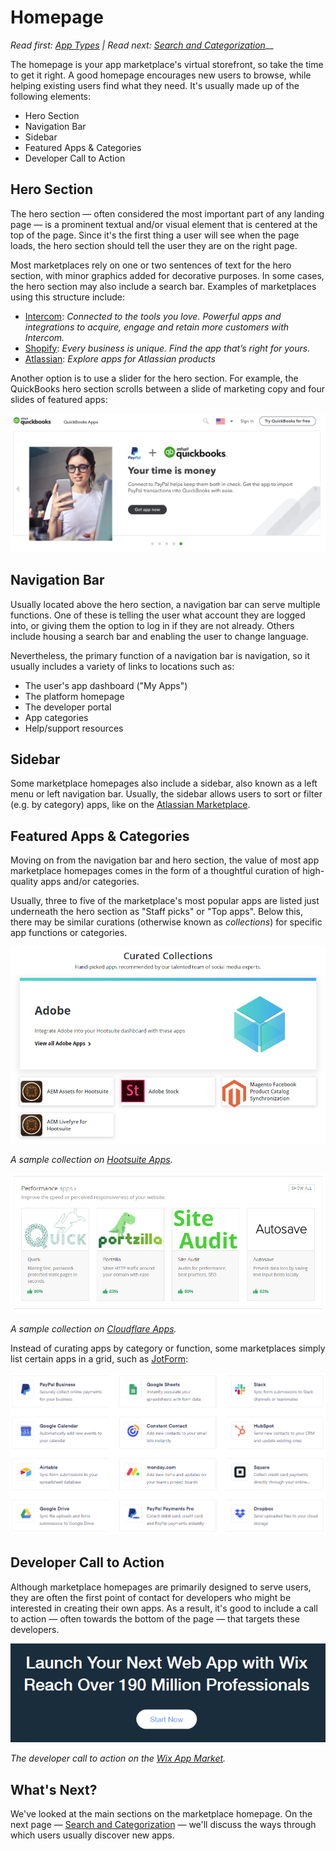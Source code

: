 # Homepage

_Read first:_ [_App Types_](https://blueprint.openchannel.io/getting-started/app-types) _| Read next:_ [_Search and Categorization_](https://blueprint.openchannel.io/marketplace/search-categorization/)__

The homepage is your app marketplace's virtual storefront, so take the time to get it right. A good homepage encourages new users to browse, while helping existing users find what they need. It's usually made up of the following elements:

* Hero Section
* Navigation Bar
* Sidebar
* Featured Apps & Categories
* Developer Call to Action

## Hero Section

The hero section — often considered the most important part of any landing page — is a prominent textual and/or visual element that is centered at the top of the page. Since it's the first thing a user will see when the page loads, the hero section should tell the user they are on the right page.

Most marketplaces rely on one or two sentences of text for the hero section, with minor graphics added for decorative purposes. In some cases, the hero section may also include a search bar. Examples of marketplaces using this structure include:

* [Intercom](https://www.intercom.com/app-store): _Connected to the tools you love. Powerful apps and integrations to acquire, engage and retain more customers with Intercom._
* [Shopify](https://apps.shopify.com): _Every business is unique. Find the app that’s right for yours._
* [Atlassian](https://marketplace.atlassian.com): _Explore apps for Atlassian products_

Another option is to use a slider for the hero section. For example, the QuickBooks hero section scrolls between a slide of marketing copy and four slides of featured apps:

![](<../.gitbook/assets/0 (10).png>)

## Navigation Bar

Usually located above the hero section, a navigation bar can serve multiple functions. One of these is telling the user what account they are logged into, or giving them the option to log in if they are not already. Others include housing a search bar and enabling the user to change language.

Nevertheless, the primary function of a navigation bar is navigation, so it usually includes a variety of links to locations such as:

* The user's app dashboard ("My Apps")
* The platform homepage
* The developer portal
* App categories
* Help/support resources

## Sidebar

Some marketplace homepages also include a sidebar, also known as a left menu or left navigation bar. Usually, the sidebar allows users to sort or filter (e.g. by category) apps, like on the [Atlassian Marketplace](https://marketplace.atlassian.com).

## Featured Apps & Categories

Moving on from the navigation bar and hero section, the value of most app marketplace homepages comes in the form of a thoughtful curation of high-quality apps and/or categories.

Usually, three to five of the marketplace's most popular apps are listed just underneath the hero section as "Staff picks" or "Top apps". Below this, there may be similar curations (otherwise known as _collections_) for specific app functions or categories.

![](<../.gitbook/assets/1 (9).png>)

_A sample collection on_ [_Hootsuite Apps_](https://apps.hootsuite.com)_._

![](<../.gitbook/assets/2 (7).png>)

_A sample collection on_ [_Cloudflare Apps_](https://www.cloudflare.com/apps/)_._

Instead of curating apps by category or function, some marketplaces simply list certain apps in a grid, such as [JotForm](https://www.jotform.com/apps/):

![](<../.gitbook/assets/3 (2).png>)

## Developer Call to Action

Although marketplace homepages are primarily designed to serve users, they are often the first point of contact for developers who might be interested in creating their own apps. As a result, it's good to include a call to action — often towards the bottom of the page — that targets these developers.

![](../.gitbook/assets/4.png)

_The developer call to action on the_ [_Wix App Market_](https://www.wix.com/app-market)_._

## What's Next?

We've looked at the main sections on the marketplace homepage. On the next page — [Search and Categorization](https://blueprint.openchannel.io/marketplace/search-categorization/) — we'll discuss the ways through which users usually discover new apps.
